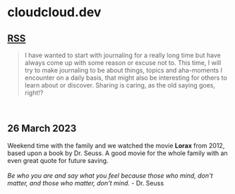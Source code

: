 # cloudcloud.dev
[RSS](../../feed.xml)
---
> I have wanted to start with journaling for a really long time but have always come up with some reason or excuse not to. This time, I will try to make journaling to be about things, topics and aha-moments I encounter on a daily basis, that might also be interesting for others to learn about or discover. Sharing is caring, as the old saying goes, right!? 
<br/>

## 26 March 2023
Weekend time with the family and we watched the movie **Lorax** from 2012, based upon a book by Dr. Seuss. A good movie for the whole family with an even great quote for future saving. <br/><br/>
*Be who you are and say what you feel because those who mind, don't matter, and those who matter, don't mind.* - Dr. Seuss

